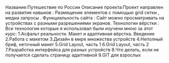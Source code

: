 Название:Путешествие по России
Описание проекта:Проект направлен на развитие навыков : Размещение элементов с помощью grid сетки , медиа запросы  .
Функциальность сайта : Сайт можно просматривать на устройствах с разными разрешениями экранов.
Технологии вёрстки : Все технологии которые я использовал были изучени мною за этот курс:
1.Асфальт реальности. Макет и адаптивная вёрстка. Введение
2.Работа с макетом
3.Дизайн в мире множества устройств
4.Неполный бриф, неточный макет
5.Grid Layout, часть 1
6.Grid Layout, часть 2
7.Разработка интерфейса для разных устройств
8.Что делать, если не получается сделать страницу адаптивной
9.GIT для взрослых
